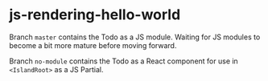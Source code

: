# js-rendering-hello-world

Branch `master` contains the Todo as a JS module. Waiting for JS modules to become a bit more mature before moving forward.

Branch `no-module` contains the Todo as a React component for use in `<IslandRoot>` as a JS Partial.
